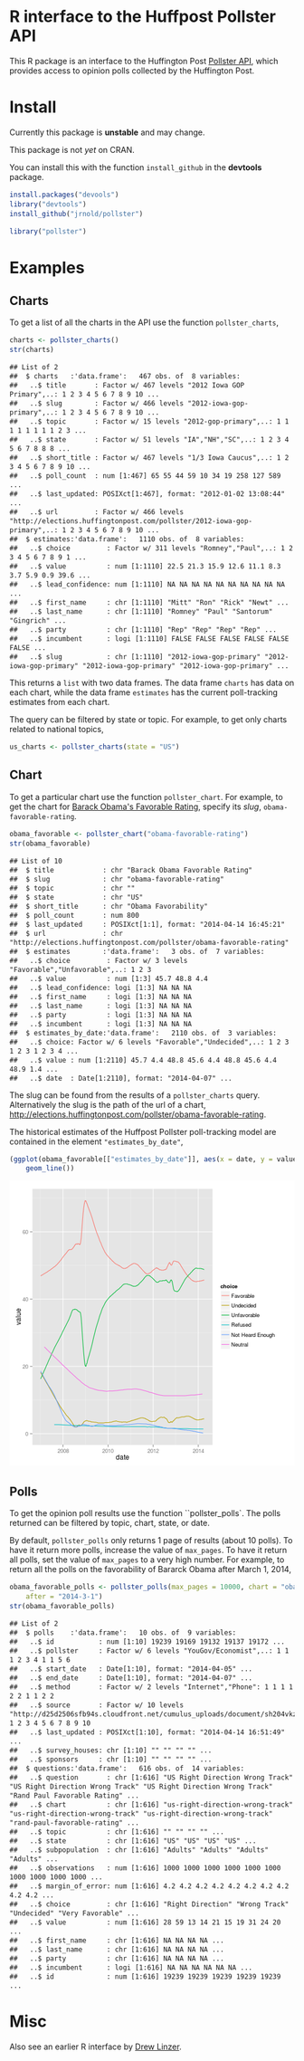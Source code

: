 


# R interface to the Huffpost Pollster API

This R package is an interface to the Huffington Post [Pollster API](http://elections.huffingtonpost.com/pollster/api), which provides access to opinion polls collected by the Huffington Post.

# Install

Currently this package is **unstable** and may change.

This package is not *yet* on CRAN.

You can install this with the function ``install_github`` in the **devtools** package.

```r
install.packages("devools")
library("devtools")
install_github("jrnold/pollster")
```


```r
library("pollster")
```


# Examples

## Charts

To get a list of all the charts in the API use the function ``pollster_charts``,

```r
charts <- pollster_charts()
str(charts)
```

```
## List of 2
##  $ charts   :'data.frame':	467 obs. of  8 variables:
##   ..$ title       : Factor w/ 467 levels "2012 Iowa GOP Primary",..: 1 2 3 4 5 6 7 8 9 10 ...
##   ..$ slug        : Factor w/ 466 levels "2012-iowa-gop-primary",..: 1 2 3 4 5 6 7 8 9 10 ...
##   ..$ topic       : Factor w/ 15 levels "2012-gop-primary",..: 1 1 1 1 1 1 1 1 2 3 ...
##   ..$ state       : Factor w/ 51 levels "IA","NH","SC",..: 1 2 3 4 5 6 7 8 8 8 ...
##   ..$ short_title : Factor w/ 467 levels "1/3 Iowa Caucus",..: 1 2 3 4 5 6 7 8 9 10 ...
##   ..$ poll_count  : num [1:467] 65 55 44 59 10 34 19 258 127 589 ...
##   ..$ last_updated: POSIXct[1:467], format: "2012-01-02 13:08:44" ...
##   ..$ url         : Factor w/ 466 levels "http://elections.huffingtonpost.com/pollster/2012-iowa-gop-primary",..: 1 2 3 4 5 6 7 8 9 10 ...
##  $ estimates:'data.frame':	1110 obs. of  8 variables:
##   ..$ choice         : Factor w/ 311 levels "Romney","Paul",..: 1 2 3 4 5 6 7 8 9 1 ...
##   ..$ value          : num [1:1110] 22.5 21.3 15.9 12.6 11.1 8.3 3.7 5.9 0.9 39.6 ...
##   ..$ lead_confidence: num [1:1110] NA NA NA NA NA NA NA NA NA NA ...
##   ..$ first_name     : chr [1:1110] "Mitt" "Ron" "Rick" "Newt" ...
##   ..$ last_name      : chr [1:1110] "Romney" "Paul" "Santorum" "Gingrich" ...
##   ..$ party          : chr [1:1110] "Rep" "Rep" "Rep" "Rep" ...
##   ..$ incumbent      : logi [1:1110] FALSE FALSE FALSE FALSE FALSE FALSE ...
##   ..$ slug           : chr [1:1110] "2012-iowa-gop-primary" "2012-iowa-gop-primary" "2012-iowa-gop-primary" "2012-iowa-gop-primary" ...
```

This returns a ``list`` with two data frames.
The data frame ``charts`` has data on each chart,
while the data frame ``estimates`` has the current poll-tracking estimates from each chart.

The query can be filtered by state or topic.
For example, to get only charts related to national topics,

```r
us_charts <- pollster_charts(state = "US")
```


## Chart

To get a particular chart use the function ``pollster_chart``.
For example, to get the chart for [Barack Obama's Favorable Rating](http://elections.huffingtonpost.com/pollster/obama-favorable-rating), specify its *slug*, ``obama-favorable-rating``.

```r
obama_favorable <- pollster_chart("obama-favorable-rating")
str(obama_favorable)
```

```
## List of 10
##  $ title            : chr "Barack Obama Favorable Rating"
##  $ slug             : chr "obama-favorable-rating"
##  $ topic            : chr ""
##  $ state            : chr "US"
##  $ short_title      : chr "Obama Favorability"
##  $ poll_count       : num 800
##  $ last_updated     : POSIXct[1:1], format: "2014-04-14 16:45:21"
##  $ url              : chr "http://elections.huffingtonpost.com/pollster/obama-favorable-rating"
##  $ estimates        :'data.frame':	3 obs. of  7 variables:
##   ..$ choice         : Factor w/ 3 levels "Favorable","Unfavorable",..: 1 2 3
##   ..$ value          : num [1:3] 45.7 48.8 4.4
##   ..$ lead_confidence: logi [1:3] NA NA NA
##   ..$ first_name     : logi [1:3] NA NA NA
##   ..$ last_name      : logi [1:3] NA NA NA
##   ..$ party          : logi [1:3] NA NA NA
##   ..$ incumbent      : logi [1:3] NA NA NA
##  $ estimates_by_date:'data.frame':	2110 obs. of  3 variables:
##   ..$ choice: Factor w/ 6 levels "Favorable","Undecided",..: 1 2 3 1 2 3 1 2 3 4 ...
##   ..$ value : num [1:2110] 45.7 4.4 48.8 45.6 4.4 48.8 45.6 4.4 48.9 1.4 ...
##   ..$ date  : Date[1:2110], format: "2014-04-07" ...
```

The slug can be found from the results of a ``pollster_charts`` query.
Alternatively the slug is the path of the url of a chart, http://elections.huffingtonpost.com/pollster/obama-favorable-rating.

The historical estimates of the Huffpost Pollster poll-tracking model are contained in the element ``"estimates_by_date"``,

```r
(ggplot(obama_favorable[["estimates_by_date"]], aes(x = date, y = value, color = choice)) + 
    geom_line())
```

![plot of chunk obama-favorable-chart](inst/figure/obama-favorable-chart.png) 


## Polls

To get the opinion poll results use the function ``pollster_polls`.
The polls returned can be filtered by topic, chart, state, or date.

By default, ``pollster_polls`` only returns 1 page of results (about 10 polls).
To have it return more polls, increase the value of ``max_pages``.
To have it return all polls, set the value of ``max_pages`` to a very high number.
For example, to return all the polls on the favorability of Bararck Obama after March 1, 2014,

```r
obama_favorable_polls <- pollster_polls(max_pages = 10000, chart = "obama-favorable-rating", 
    after = "2014-3-1")
str(obama_favorable_polls)
```

```
## List of 2
##  $ polls    :'data.frame':	10 obs. of  9 variables:
##   ..$ id           : num [1:10] 19239 19169 19132 19137 19172 ...
##   ..$ pollster     : Factor w/ 6 levels "YouGov/Economist",..: 1 1 1 2 3 4 1 1 5 6
##   ..$ start_date   : Date[1:10], format: "2014-04-05" ...
##   ..$ end_date     : Date[1:10], format: "2014-04-07" ...
##   ..$ method       : Factor w/ 2 levels "Internet","Phone": 1 1 1 1 2 2 1 1 2 2
##   ..$ source       : Factor w/ 10 levels "http://d25d2506sfb94s.cloudfront.net/cumulus_uploads/document/sh204vkzrt/econToplines.pdf",..: 1 2 3 4 5 6 7 8 9 10
##   ..$ last_updated : POSIXct[1:10], format: "2014-04-14 16:51:49" ...
##   ..$ survey_houses: chr [1:10] "" "" "" "" ...
##   ..$ sponsors     : chr [1:10] "" "" "" "" ...
##  $ questions:'data.frame':	616 obs. of  14 variables:
##   ..$ question       : chr [1:616] "US Right Direction Wrong Track" "US Right Direction Wrong Track" "US Right Direction Wrong Track" "Rand Paul Favorable Rating" ...
##   ..$ chart          : chr [1:616] "us-right-direction-wrong-track" "us-right-direction-wrong-track" "us-right-direction-wrong-track" "rand-paul-favorable-rating" ...
##   ..$ topic          : chr [1:616] "" "" "" "" ...
##   ..$ state          : chr [1:616] "US" "US" "US" "US" ...
##   ..$ subpopulation  : chr [1:616] "Adults" "Adults" "Adults" "Adults" ...
##   ..$ observations   : num [1:616] 1000 1000 1000 1000 1000 1000 1000 1000 1000 1000 ...
##   ..$ margin_of_error: num [1:616] 4.2 4.2 4.2 4.2 4.2 4.2 4.2 4.2 4.2 4.2 ...
##   ..$ choice         : chr [1:616] "Right Direction" "Wrong Track" "Undecided" "Very Favorable" ...
##   ..$ value          : num [1:616] 28 59 13 14 21 15 19 31 24 20 ...
##   ..$ first_name     : chr [1:616] NA NA NA NA ...
##   ..$ last_name      : chr [1:616] NA NA NA NA ...
##   ..$ party          : chr [1:616] NA NA NA NA ...
##   ..$ incumbent      : logi [1:616] NA NA NA NA NA NA ...
##   ..$ id             : num [1:616] 19239 19239 19239 19239 19239 ...
```



# Misc

Also see an earlier R interface by [Drew Linzer](https://github.com/dlinzer/pollstR/).

<!--  LocalWords:  Huffpost API Huffington CRAN github devtools str
 -->
<!--  LocalWords:  devools jrnold ggplot obama url aes favorability
 -->
<!--  LocalWords:  Bararck
 -->
